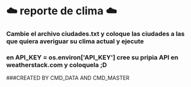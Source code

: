 # ☁️ reporte de clima ☁️
### Cambie el archivo ciudades.txt y coloque las ciudades a las que quiera averiguar su clima actual y ejecute
### en API_KEY = os.environ['API_KEY'] cree su pripia API  en weatherstack.com y coloquela ;D

###CREATED BY CMD_DATA AND CMD_MASTER
